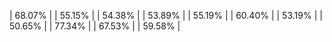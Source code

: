 | 68.07% |
| 55.15% |
| 54.38% |
| 53.89% |
| 55.19% |
| 60.40% |
| 53.19% |
| 50.65% |
| 77.34% |
| 67.53% |
| 59.58% |
